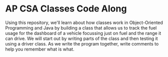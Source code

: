 # AP CSA Classes Code Along
Using this repository, we'll learn about how classes work in Object-Oriented Programming and Java by building a class that allows us to track the fuel usage for the dashboard of a vehicle focussing just on fuel and the range it can drive. We will start out by writing parts of the class and then testing it using a driver class. As we write the program together, write comments to help you remember what is what.
